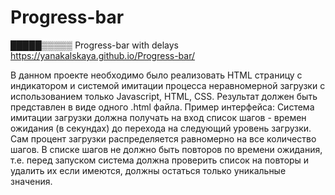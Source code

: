# Progress-bar
█████▒▒▒▒▒  Progress-bar with delays
https://yanakalskaya.github.io/Progress-bar/

В данном проекте необходимо было реализовать HTML страницу с индикатором и системой имитации процесса неравномерной загрузки с использованием только Javascript, HTML, CSS. Результат должен быть представлен в виде одного .html файла. Пример интерфейса: Система имитации загрузки должна получать на вход список шагов - времен ожидания (в секундах) до перехода на следующий уровень загрузки. Сам процент загрузки распределяется равномерно на все количество шагов. В списке шагов не должно быть повторов по времени ожидания, т.е. перед запуском система должна проверить список на повторы и удалить их если имеются, должны остаться только уникальные значения.

